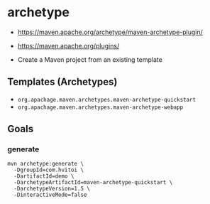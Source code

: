 # archetype

- <https://maven.apache.org/archetype/maven-archetype-plugin/>
- <https://maven.apache.org/plugins/>

- Create a Maven project from an existing template

## Templates (Archetypes)

- `org.apachage.maven.archetypes.maven-archetype-quickstart`
- `org.apachage.maven.archetypes.maven-archetype-webapp`

## Goals

### generate

```shell
mvn archetype:generate \
  -DgroupId=com.hvitoi \
  -DartifactId=demo \
  -DarchetypeArtifactId=maven-archetype-quickstart \
  -DarchetypeVersion=1.5 \
  -DinteractiveMode=false
```
